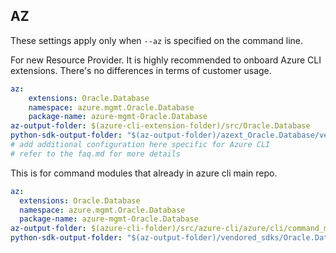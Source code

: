 ## AZ

These settings apply only when `--az` is specified on the command line.

For new Resource Provider. It is highly recommended to onboard Azure CLI extensions. There's no differences in terms of customer usage. 

``` yaml $(az) && $(target-mode) != 'core'
az:
    extensions: Oracle.Database
    namespace: azure.mgmt.Oracle.Database
    package-name: azure-mgmt-Oracle.Database
az-output-folder: $(azure-cli-extension-folder)/src/Oracle.Database
python-sdk-output-folder: "$(az-output-folder)/azext_Oracle.Database/vendored_sdks/Oracle.Database"
# add additional configuration here specific for Azure CLI
# refer to the faq.md for more details
```



This is for command modules that already in azure cli main repo. 
``` yaml $(az) && $(target-mode) == 'core'
az:
  extensions: Oracle.Database
  namespace: azure.mgmt.Oracle.Database
  package-name: azure-mgmt-Oracle.Database
az-output-folder: $(azure-cli-folder)/src/azure-cli/azure/cli/command_modules/Oracle.Database
python-sdk-output-folder: "$(az-output-folder)/vendored_sdks/Oracle.Database"
``` 